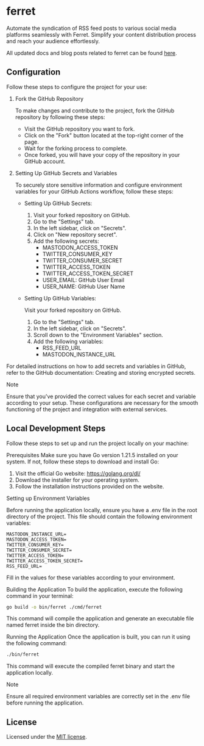 # ferret

Automate the syndication of RSS feed posts to various social media platforms seamlessly with Ferret. Simplify your content distribution process and reach your audience effortlessly.

All updated docs and blog posts related to ferret can be found [here](https://blogs.bitesinbyte.com/categories/automation/).

## Configuration

Follow these steps to configure the project for your use:

1.  Fork the GitHub Repository

    To make changes and contribute to the project, fork the GitHub repository by following these steps:

    - Visit the GitHub repository you want to fork.
    - Click on the "Fork" button located at the top-right corner of the page.
    - Wait for the forking process to complete.
    - Once forked, you will have your copy of the repository in your GitHub account.

2.  Setting Up GitHub Secrets and Variables

    To securely store sensitive information and configure environment variables for your GitHub Actions workflow, follow these steps:

    - Setting Up GitHub Secrets:

      1. Visit your forked repository on GitHub.
      2. Go to the "Settings" tab.
      3. In the left sidebar, click on "Secrets".
      4. Click on "New repository secret".
      5. Add the following secrets:
         - MASTODON_ACCESS_TOKEN
         - TWITTER_CONSUMER_KEY
         - TWITTER_CONSUMER_SECRET
         - TWITTER_ACCESS_TOKEN
         - TWITTER_ACCESS_TOKEN_SECRET
         - USER_EMAIL: GitHub User Email
         - USER_NAME: GitHub User Name

    - Setting Up GitHub Variables:

      Visit your forked repository on GitHub.

      1. Go to the "Settings" tab.
      2. In the left sidebar, click on "Secrets".
      3. Scroll down to the "Environment Variables" section.
      4. Add the following variables:
         - RSS_FEED_URL
         - MASTODON_INSTANCE_URL

For detailed instructions on how to add secrets and variables in GitHub, refer to the GitHub documentation: Creating and storing encrypted secrets.

Note

Ensure that you've provided the correct values for each secret and variable according to your setup. These configurations are necessary for the smooth functioning of the project and integration with external services.

## Local Development Steps

Follow these steps to set up and run the project locally on your machine:

Prerequisites
Make sure you have Go version 1.21.5 installed on your system. If not, follow these steps to download and install Go:

1. Visit the official Go website: https://golang.org/dl/
2. Download the installer for your operating system.
3. Follow the installation instructions provided on the website.

Setting up Environment Variables

Before running the application locally, ensure you have a .env file in the root directory of the project. This file should contain the following environment variables:

```
MASTODON_INSTANCE_URL=
MASTODON_ACCESS_TOKEN=
TWITTER_CONSUMER_KEY=
TWITTER_CONSUMER_SECRET=
TWITTER_ACCESS_TOKEN=
TWITTER_ACCESS_TOKEN_SECRET=
RSS_FEED_URL=
```

Fill in the values for these variables according to your environment.

Building the Application
To build the application, execute the following command in your terminal:

```bash
go build -o bin/ferret ./cmd/ferret
```

This command will compile the application and generate an executable file named ferret inside the bin directory.

Running the Application
Once the application is built, you can run it using the following command:

```bash
./bin/ferret
```

This command will execute the compiled ferret binary and start the application locally.

Note

Ensure all required environment variables are correctly set in the .env file before running the application.

## License

Licensed under the [MIT license](https://github.com/bitesinbyte/ferret/blob/main/LICENSE).
